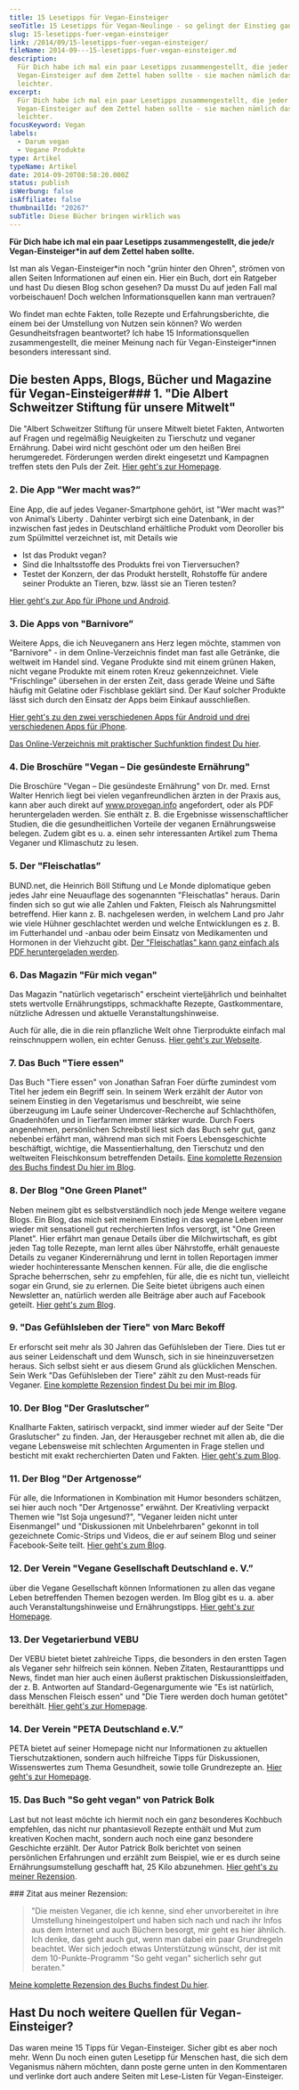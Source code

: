 ```yaml
---
title: 15 Lesetipps für Vegan-Einsteiger
seoTitle: 15 Lesetipps für Vegan-Neulinge - so gelingt der Einstieg ganz leicht
slug: 15-lesetipps-fuer-vegan-einsteiger
link: /2014/09/15-lesetipps-fuer-vegan-einsteiger/
fileName: 2014-09---15-lesetipps-fuer-vegan-einsteiger.md
description:
  Für Dich habe ich mal ein paar Lesetipps zusammengestellt, die jeder
  Vegan-Einsteiger auf dem Zettel haben sollte - sie machen nämlich das Leben
  leichter.
excerpt:
  Für Dich habe ich mal ein paar Lesetipps zusammengestellt, die jeder
  Vegan-Einsteiger auf dem Zettel haben sollte - sie machen nämlich das Leben
  leichter.
focusKeyword: Vegan
labels:
  - Darum vegan
  - Vegane Produkte
type: Artikel
typeName: Artikel
date: 2014-09-20T08:58:20.000Z
status: publish
isWerbung: false
isAffiliate: false
thumbnailId: "20267"
subTitle: Diese Bücher bringen wirklich was
---
```


<strong>Für Dich habe ich mal ein paar Lesetipps zusammengestellt, die jede/r
Vegan-Einsteiger\*in auf dem Zettel haben sollte.</strong>

Ist man als Vegan-Einsteiger\*in noch "grün hinter den Ohren", strömen von allen
Seiten Informationen auf einen ein. Hier ein Buch, dort ein Ratgeber und hast Du
diesen Blog schon gesehen? Da musst Du auf jeden Fall mal vorbeischauen! Doch
welchen Informationsquellen kann man vertrauen?

Wo findet man echte Fakten, tolle Rezepte und Erfahrungsberichte, die einem bei
der Umstellung von Nutzen sein können? Wo werden Gesundheitsfragen beantwortet?
Ich habe 15 Informationsquellen zusammengestellt, die meiner Meinung nach für
Vegan-Einsteiger\*innen besonders interessant sind.

## Die besten Apps, Blogs, Bücher und Magazine für Vegan-Einsteiger### 1. "Die Albert Schweitzer Stiftung für unsere Mitwelt"

Die "Albert Schweitzer Stiftung für unsere Mitwelt bietet Fakten, Antworten auf
Fragen und regelmäßig Neuigkeiten zu Tierschutz und veganer Ernährung. Dabei
wird nicht geschönt oder um den heißen Brei herumgeredet. Förderungen werden
direkt eingesetzt und Kampagnen treffen stets den Puls der Zeit.
<a href="https://albert-schweitzer-stiftung.de/themen/vegan-gesund" target="_blank" rel="noopener nofollow">Hier
geht's zur Homepage</a>.

### 2. Die App "Wer macht was?”

Eine App, die auf jedes Veganer-Smartphone gehört, ist "Wer macht was?" von
Animal’s Liberty . Dahinter verbirgt sich eine Datenbank, in der inzwischen fast
jedes in Deutschland erhältliche Produkt vom Deoroller bis zum Spülmittel
verzeichnet ist, mit Details wie

<ul><li>Ist das Produkt vegan?</li><li>Sind die Inhaltsstoffe des Produkts frei von Tierversuchen?</li><li>Testet der Konzern, der das Produkt herstellt, Rohstoffe für andere seiner Produkte an Tieren, bzw. lässt sie an Tieren testen?</li></ul><a href="http://mobil.wermachtwas.info/index.php?pageID=4" target="_blank" rel="noopener nofollow">Hier geht's zur App für iPhone und Android</a>.

### 3. Die Apps von "Barnivore”

Weitere Apps, die ich Neuveganern ans Herz legen möchte, stammen von
"Barnivore" - in dem Online-Verzeichnis findet man fast alle Getränke, die
weltweit im Handel sind. Vegane Produkte sind mit einem grünen Haken, nicht
vegane Produkte mit einem roten Kreuz gekennzeichnet. Viele "Frischlinge"
übersehen in der ersten Zeit, dass gerade Weine und Säfte häufig mit Gelatine
oder Fischblase geklärt sind. Der Kauf solcher Produkte lässt sich durch den
Einsatz der Apps beim Einkauf ausschließen.

<a href="http://www.barnivore.com/mobile" target="_blank" rel="noopener nofollow">Hier
geht's zu den zwei verschiedenen Apps für Android und drei verschiedenen Apps
für iPhone</a>.

<a href="http://www.barnivore.com/" target="_blank" rel="noopener nofollow">Das
Online-Verzeichnis mit praktischer Suchfunktion findest Du hier</a>.

### 4. Die Broschüre "Vegan – Die gesündeste Ernährung"

Die Broschüre "Vegan – Die gesündeste Ernährung" von Dr. med. Ernst Walter
Henrich liegt bei vielen veganfreundlichen ärzten in der Praxis aus, kann aber
auch direkt auf
<a href="https://www.provegan.info/de/" target="_blank" rel="noopener nofollow">www.provegan.info</a>
angefordert, oder als PDF heruntergeladen werden. Sie enthält z. B. die
Ergebnisse wissenschaftlicher Studien, die die gesundheitlichen Vorteile der
veganen Ernährungsweise belegen. Zudem gibt es u. a. einen sehr interessanten
Artikel zum Thema Veganer und Klimaschutz zu lesen.

### 5. Der "Fleischatlas”

BUND.net, die Heinrich Böll Stiftung und Le Monde diplomatique geben jedes Jahr
eine Neuauflage des sogenannten "Fleischatlas" heraus. Darin finden sich so gut
wie alle Zahlen und Fakten, Fleisch als Nahrungsmittel betreffend. Hier kann z.
B. nachgelesen werden, in welchem Land pro Jahr wie viele Hühner geschlachtet
werden und welche Entwicklungen es z. B. im Futterhandel und -anbau oder beim
Einsatz von Medikamenten und Hormonen in der Viehzucht gibt.
<a href="http://cardamonchai.com/2018/01/fleischatlas-2018/" target="_blank" rel="noopener nofollow">Der
"Fleischatlas" kann ganz einfach als PDF heruntergeladen werden</a>.

### 6. Das Magazin "Für mich vegan"

Das Magazin "natürlich vegetarisch" erscheint vierteljährlich und beinhaltet
stets wertvolle Ernährungstipps, schmackhafte Rezepte, Gastkommentare, nützliche
Adressen und aktuelle Veranstaltungshinweise.

Auch für alle, die in die rein pflanzliche Welt ohne Tierprodukte einfach mal
reinschnuppern wollen, ein echter Genuss.
<a href="https://www.vegan-fuer-mich.de/" target="_blank" rel="noopener">Hier
geht's zur Webseite</a>.

### 7. Das Buch "Tiere essen"

Das Buch "Tiere essen" von Jonathan Safran Foer dürfte zumindest vom Titel her
jedem ein Begriff sein. In seinem Werk erzählt der Autor von seinem Einstieg in
den Vegetarismus und beschreibt, wie seine überzeugung im Laufe seiner
Undercover-Recherche auf Schlachthöfen, Gnadenhöfen und in Tierfarmen immer
stärker wurde. Durch Foers angenehmen, persönlichen Schreibstil liest sich das
Buch sehr gut, ganz nebenbei erfährt man, während man sich mit Foers
Lebensgeschichte beschäftigt, wichtige, die Massentierhaltung, den Tierschutz
und den weltweiten Fleischkonsum betreffenden Details.
<a href="http://cardamonchai.com/2019/02/tiere-essen-von-jonathan-safran-foer/" target="_blank" rel="noopener">Eine
komplette Rezension des Buchs findest Du hier im Blog</a>.

### 8. Der Blog "One Green Planet"

Neben meinem gibt es selbstverständlich noch jede Menge weitere vegane Blogs.
Ein Blog, das mich seit meinem Einstieg in das vegane Leben immer wieder mit
sensationell gut recherchierten Infos versorgt, ist "One Green Planet". Hier
erfährt man genaue Details über die Milchwirtschaft, es gibt jeden Tag tolle
Rezepte, man lernt alles über Nährstoffe, erhält genaueste Details zu veganer
Kinderernährung und lernt in tollen Reportagen immer wieder hochinteressante
Menschen kennen. Für alle, die die englische Sprache beherrschen, sehr zu
empfehlen, für alle, die es nicht tun, vielleicht sogar ein Grund, sie zu
erlernen. Die Seite bietet übrigens auch einen Newsletter an, natürlich werden
alle Beiträge aber auch auf Facebook geteilt.
<a href="https://www.onegreenplanet.org/" target="_blank" rel="noopener nofollow">Hier
geht's zum Blog</a>.

### 9. "Das Gefühlsleben der Tiere" von Marc Bekoff

Er erforscht seit mehr als 30 Jahren das Gefühlsleben der Tiere. Dies tut er aus
seiner Leidenschaft und dem Wunsch, sich in sie hineinzuversetzen heraus. Sich
selbst sieht er aus diesem Grund als glücklichen Menschen. Sein Werk "Das
Gefühlsleben der Tiere" zählt zu den Must-reads für Veganer.
<a href="http://cardamonchai.com/2019/02/das-gefuehlsleben-der-tiere-marc-bekoff/">Eine
komplette Rezension findest Du bei mir im Blog</a>.

### 10. Der Blog "Der Graslutscher”

Knallharte Fakten, satirisch verpackt, sind immer wieder auf der Seite "Der
Graslutscher" zu finden. Jan, der Herausgeber rechnet mit allen ab, die die
vegane Lebensweise mit schlechten Argumenten in Frage stellen und besticht mit
exakt recherchierten Daten und Fakten.
<a href="https://graslutscher.de/" target="_blank" rel="noopener nofollow">Hier
geht's zum Blog</a>.

### 11. Der Blog "Der Artgenosse”

Für alle, die Informationen in Kombination mit Humor besonders schätzen, sei
hier auch noch "Der Artgenosse" erwähnt. Der Kreativling verpackt Themen wie
"Ist Soja ungesund?", "Veganer leiden nicht unter Eisenmangel" und "Diskussionen
mit Unbelehrbaren" gekonnt in toll gezeichnete Comic-Strips und Videos, die er
auf seinem Blog und seiner Facebook-Seite teilt.
<a href="http://der-artgenosse.de/" target="_blank" rel="noopener nofollow">Hier
geht's zum Blog</a>.

### 12. Der Verein "Vegane Gesellschaft Deutschland e. V.”

über die Vegane Gesellschaft können Informationen zu allen das vegane Leben
betreffenden Themen bezogen werden. Im Blog gibt es u. a. aber auch
Veranstaltungshinweise und Ernährungstipps.
<a href="https://www.vegane.org/" target="_blank" rel="noopener nofollow">Hier
geht's zur Homepage</a>.

### 13. Der Vegetarierbund VEBU

Der VEBU bietet bietet zahlreiche Tipps, die besonders in den ersten Tagen als
Veganer sehr hilfreich sein können. Neben Zitaten, Restauranttipps und News,
findet man hier auch einen äußerst praktischen Diskussionsleitfaden, der z. B.
Antworten auf Standard-Gegenargumente wie "Es ist natürlich, dass Menschen
Fleisch essen" und "Die Tiere werden doch human getötet" bereithält.
<a href="https://vebu.de/" target="_blank" rel="noopener nofollow">Hier geht's
zur Homepage</a>.

### 14. Der Verein "PETA Deutschland e.V.”

PETA bietet auf seiner Homepage nicht nur Informationen zu aktuellen
Tierschutzaktionen, sondern auch hilfreiche Tipps für Diskussionen,
Wissenswertes zum Thema Gesundheit, sowie tolle Grundrezepte an.
<a href="https://www.peta.de/" target="_blank" rel="noopener nofollow">Hier
geht's zur Homepage</a>.

### 15. Das Buch "So geht vegan" von Patrick Bolk

Last but not least möchte ich hiermit noch ein ganz besonderes Kochbuch
empfehlen, das nicht nur phantasievoll Rezepte enthält und Mut zum kreativen
Kochen macht, sondern auch noch eine ganz besondere Geschichte erzählt. Der
Autor Patrick Bolk berichtet von seinen persönlichen Erfahrungen und erzählt zum
Beispiel, wie er es durch seine Ernährungsumstellung geschafft hat, 25 Kilo
abzunehmen.
<a href="http://cardamonchai.com/2014/11/so-geht-vegan-von-patrick-bolk/">Hier
geht's zu meiner Rezension</a>.

<div class="page" title="Page 1"><div class="section"><div class="layoutArea"><div class="column">### Zitat aus meiner Rezension:<blockquote>"Die meisten Veganer, die ich kenne, sind eher unvorbereitet in ihre Umstellung hineingestolpert und haben sich nach und nach ihr Infos aus dem Internet und auch Büchern besorgt, mir geht es hier ähnlich. Ich denke, das geht auch gut, wenn man dabei ein paar Grundregeln beachtet. Wer sich jedoch etwas Unterstützung wünscht, der ist mit dem 10-Punkte-Programm "So geht vegan" sicherlich sehr gut beraten."</blockquote><a href="http://cardamonchai.com/2014/11/so-geht-vegan-von-patrick-bolk/">Meine komplette Rezension des Buchs findest Du hier</a>.

## Hast Du noch weitere Quellen für Vegan-Einsteiger?

Das waren meine 15 Tipps für Vegan-Einsteiger. Sicher gibt es aber noch mehr.
Wenn Du noch einen guten Lesetipp für Menschen hast, die sich dem Veganismus
nähern möchten, dann poste gerne unten in den Kommentaren und verlinke dort auch
andere Seiten mit Lese-Listen für Vegan-Einsteiger.</div></div></div></div>

